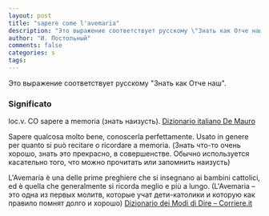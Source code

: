 ```yaml
---
layout: post
title: "sapere come l'avemaria"
description: "Это выражение соответствует русскому \"Знать как Отче наш\"."
author: "И. Постольный"
comments: false
categories: s
tags:
---
```


Это выражение соответствует русскому "Знать как Отче наш".

### Significato

loc.v. CO sapere a memoria (знать наизусть). [Dizionario italiano De Mauro](https://dizionario.internazionale.it/parola/sapere-come-lavemaria)

Sapere qualcosa molto bene, conoscerla perfettamente. Usato in genere per quanto si può recitare o ricordare a memoria. (Знать что-то очень хорошо, знать это прекрасно, в совершенстве. Обычно используется касательно того, что можно прочитать или запомнить наизусть)

L'Avemaria è una delle prime preghiere che si insegnano ai bambini cattolici, ed è quella che generalmente si ricorda meglio e più a lungo. (L'Avemaria – это одна из первых молитв, которые учат дети-католики и которую как правило помнят долго и хорошо) [Dizionario dei Modi di Dire – Corriere.it](https://dizionari.corriere.it/dizionario-modi-di-dire/A/avemaria.shtml)